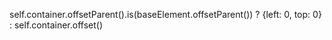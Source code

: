 self.container.offsetParent().is(baseElement.offsetParent()) ? {left: 0, top: 0} : self.container.offset()
